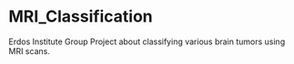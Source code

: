 # MRI_Classification
Erdos Institute Group Project about classifying various brain tumors using MRI scans.
